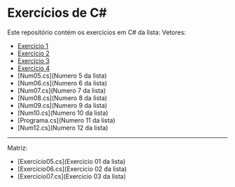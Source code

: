 # Exercícios de C#

Este repositório contém os exercícios em C# da lista:
Vetores:
- [Exercício 1](Ex01.cs)
- [Exercício 2](Ex02.cs)
- [Exercício 3](Ex03.cs)
- [Exercício 4](Ex04.cs)
- [Num05.cs](Numero 5 da lista)
- [Num06.cs](Numero 6 da lista)
- [Num07.cs](Numero 7 da lista)
- [Num08.cs](Numero 8 da lista)
- [Num09.cs](Numero 9 da lista)
- [Num10.cs](Numero 10 da lista)
- [Programa.cs](Numero 11 da lista)
- [Num12.cs](Numero 12 da lista)

---------------------------------------------------------

  Matriz:
- [Exercício05.cs](Exercicio 01 da lista)
- [Exercício06.cs](Exercicio 02 da lista)
- [Exercício07.cs](Exercicio 03 da lista)
